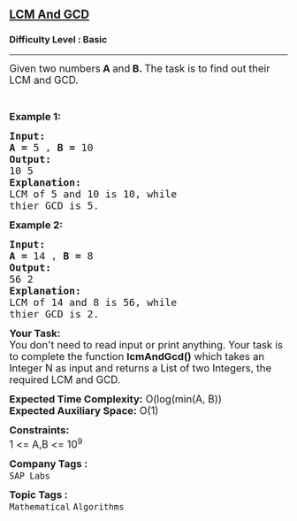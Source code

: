 <h2><a href="https://www.geeksforgeeks.org/problems/lcm-and-gcd4516/1?page=2&difficulty=Basic&sortBy=submissions">LCM And GCD</a></h2><h3>Difficulty Level : Basic</h3><hr><div class="problems_problem_content__Xm_eO"><p><span style="font-size: 18px;">Given two numbers<strong> A </strong>and<strong> B. </strong>The task is to find out their LCM and GCD.</span></p>
<p>&nbsp;</p>
<p><span style="font-size: 18px;"><strong>Example 1:</strong></span></p>
<pre><span style="font-size: 18px;"><strong>Input:</strong>
<strong>A = </strong>5 , <strong>B = </strong>10</span>
<span style="font-size: 18px;"><strong>Output:</strong></span>
<span style="font-size: 18px;">10 5</span>
<span style="font-size: 18px;"><strong>Explanation:</strong></span>
<span style="font-size: 18px;">LCM of 5 and 10 is 10, while
thier GCD is 5.</span></pre>
<p><span style="font-size: 18px;"><strong>Example 2:</strong></span></p>
<pre><span style="font-size: 18px;"><strong>Input:</strong>
<strong>A = </strong>14 , <strong>B = </strong>8</span>
<span style="font-size: 18px;"><strong>Output:</strong></span>
<span style="font-size: 18px;">56 2</span>
<span style="font-size: 18px;"><strong>Explanation:</strong></span>
<span style="font-size: 18px;">LCM of 14 and 8 is 56, while
thier GCD is 2.</span></pre>
<p><span style="font-size: 18px;"><strong>Your Task:</strong><br>You don't need to read input or print anything. Your task is to complete the function <strong>lcmAndGcd()</strong> which takes an Integer N as input and returns a List of two Integers, the required LCM and GCD.</span></p>
<p><span style="font-size: 18px;"><strong>Expected Time Complexity:</strong> O(log(min(A, B))</span><br><span style="font-size: 18px;"><strong>Expected Auxiliary Space:</strong> O(1)</span></p>
<p><span style="font-size: 18px;"><strong>Constraints:</strong></span><br><span style="font-size: 18px;">1 &lt;= A,B &lt;= 10<sup>9</sup></span></p></div><p><span style=font-size:18px><strong>Company Tags : </strong><br><code>SAP Labs</code>&nbsp;<br><p><span style=font-size:18px><strong>Topic Tags : </strong><br><code>Mathematical</code>&nbsp;<code>Algorithms</code>&nbsp;